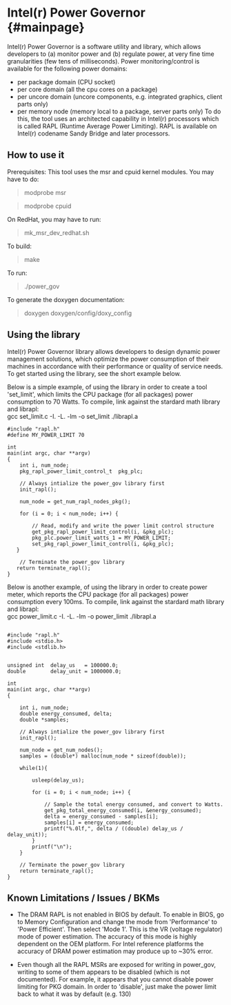 Intel(r) Power Governor    {#mainpage}
=======================

Intel(r) Power Governor is a software utility and library, which allows developers 
to (a) monitor power and (b) regulate power, at very fine time granularities 
(few tens of milliseconds). Power monitoring/control is available for the 
following power domains: 
- per package domain (CPU socket)
- per core domain (all the cpu cores on a package)
- per uncore domain (uncore components, e.g. integrated graphics, client parts
  only) 
- per memory node (memory local to a package, server parts only) 
To do this, the tool uses an architected capability in
Intel(r) processors which is called RAPL (Runtime Average Power Limiting).
RAPL is available on Intel(r) codename Sandy Bridge and later processors. 


How to use it
-----------------------------------

Prerequisites: 
This tool uses the msr and cpuid kernel modules. You may have to do: 
> modprobe msr 

> modprobe cpuid 

On RedHat, you may have to run: 
> mk_msr_dev_redhat.sh

To build: 
> make

To run: 
> ./power_gov

To generate the doxygen documentation: 
> doxygen doxygen/config/doxy_config 


Using the library
-----------------------------------

Intel(r) Power Governor library allows developers to design dynamic power management
solutions, which optimize the power consumption of their machines in accordance 
with their performance or quality of service needs. 
To get started using the library, see the short example below. 

Below is a simple example, of using the library in order to create a tool 'set_limit',
which limits the CPU package (for all packages) power consumption to 70 Watts. 
To compile, link against the stardard math library and librapl:  
    gcc set_limit.c -I. -L. -lm -o set_limit ./librapl.a

~~~{.c}
#include "rapl.h"
#define MY_POWER_LIMIT 70
 
int
main(int argc, char **argv)
{
    int i, num_node;
    pkg_rapl_power_limit_control_t  pkg_plc;
     
    // Always intialize the power_gov library first
    init_rapl();

    num_node = get_num_rapl_nodes_pkg();

    for (i = 0; i < num_node; i++) {

        // Read, modify and write the power limit control structure
        get_pkg_rapl_power_limit_control(i, &pkg_plc);
        pkg_plc.power_limit_watts_1 = MY_POWER_LIMIT;
        set_pkg_rapl_power_limit_control(i, &pkg_plc);
   }

    // Terminate the power_gov library
   return terminate_rapl();
}
~~~

Below is another example, of using the library in order to create 
power meter, which reports the CPU package (for all packages) power consumption every 100ms. 
To compile, link against the stardard math library and librapl:  
    gcc power_limit.c -I. -L. -lm -o power_limit ./librapl.a

~~~{.c}

#include "rapl.h"
#include <stdio.h>
#include <stdlib.h>


unsigned int  delay_us   = 100000.0;
double        delay_unit = 1000000.0;

int
main(int argc, char **argv)
{

    int i, num_node;
    double energy_consumed, delta;
    double *samples;

    // Always intialize the power_gov library first
    init_rapl();

    num_node = get_num_nodes();
    samples = (double*) malloc(num_node * sizeof(double));

    while(1){

        usleep(delay_us);

        for (i = 0; i < num_node; i++) {

            // Sample the total energy consumed, and convert to Watts.  
            get_pkg_total_energy_consumed(i, &energy_consumed);
            delta = energy_consumed - samples[i];
            samples[i] = energy_consumed;
            printf("%.0lf,", delta / ((double) delay_us / delay_unit));
        }
        printf("\n");
    }

    // Terminate the power_gov library
    return terminate_rapl();
}
~~~

Known Limitations / Issues / BKMs
-----------------------------------

- The DRAM RAPL is not enabled in BIOS by default.
To enable in BIOS, go to Memory Configuration and change the mode from
'Performance' to 'Power Efficient'. Then select 'Mode 1'. This is the 
VR (voltage regulator) mode of power estimation. The accuracy of this mode
is highly dependent on the OEM platform. For Intel reference platforms the 
accuracy of DRAM power estimation may produce up to ~30% error. 

- Even though all the RAPL MSRs are exposed for writing in power_gov, writing to 
some of them appears to be disabled (which is not documented). For example, it
appears that you cannot disable power limiting for PKG domain. In order to 
'disable', just make the power limit back to what it was by default (e.g. 130) 

 
